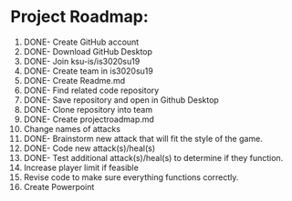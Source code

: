 # Project Roadmap:
1. DONE- Create GitHub account
2. DONE- Download GitHub Desktop
3. DONE- Join ksu-is/is3020su19
4. DONE- Create team in is3020su19
5. DONE- Create Readme.md
6. DONE- Find related code repository
7. DONE- Save repository and open in Github Desktop
8. DONE- Clone repository into team 
9. DONE- Create projectroadmap.md
10. Change names of attacks
11. DONE- Brainstorm new attack that will fit the style of the game. 
12. DONE- Code new attack(s)/heal(s)
13. DONE- Test additional attack(s)/heal(s) to determine if they function.
14. Increase player limit if feasible
15. Revise code to make sure everything functions correctly. 
16. Create Powerpoint
